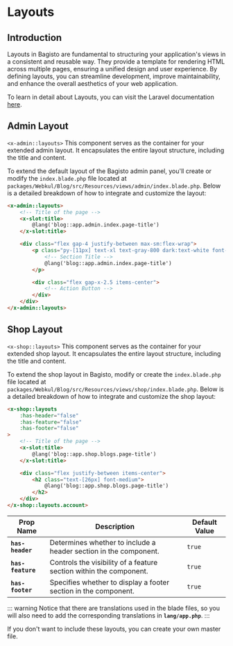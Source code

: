 # Layouts

## Introduction

Layouts in Bagisto are fundamental to structuring your application's views in a consistent and reusable way. They provide a template for rendering HTML across multiple pages, ensuring a unified design and user experience. By defining layouts, you can streamline development, improve maintainability, and enhance the overall aesthetics of your web application.

To learn in detail about Layouts, you can visit the Laravel documentation [here](https://laravel.com/docs/11.x/blade).

## Admin Layout

`<x-admin::layouts>` This component serves as the container for your extended admin layout. It encapsulates the entire layout structure, including the title and content.

To extend the default layout of the Bagisto admin panel, you'll create or modify the `index.blade.php` file located at `packages/Webkul/Blog/src/Resources/views/admin/index.blade.php`. Below is a detailed breakdown of how to integrate and customize the layout:

```html
<x-admin::layouts>
    <!-- Title of the page -->
    <x-slot:title>
        @lang('blog::app.admin.index.page-title')
    </x-slot:title>

    <div class="flex gap-4 justify-between max-sm:flex-wrap">
        <p class="py-[11px] text-xl text-gray-800 dark:text-white font-bold">
            <!-- Section Title -->
            @lang('blog::app.admin.index.page-title')
        </p> 

        <div class="flex gap-x-2.5 items-center">
            <!-- Action Button -->
        </div>
    </div>
</x-admin::layouts>
```

## Shop Layout

`<x-shop::layouts>` This component serves as the container for your extended shop layout. It encapsulates the entire layout structure, including the title and content.

To extend the shop layout in Bagisto, modify or create the `index.blade.php` file located at `packages/Webkul/Blog/src/Resources/views/shop/index.blade.php`. Below is a detailed breakdown of how to integrate and customize the shop layout:

```html
<x-shop::layouts
	:has-header="false"
	:has-feature="false"
	:has-footer="false"
>
    <!-- Title of the page -->
    <x-slot:title>
        @lang('blog::app.shop.blogs.page-title')
    </x-slot:title>

    <div class="flex justify-between items-center">
        <h2 class="text-[26px] font-medium">
            @lang('blog::app.shop.blogs.page-title')
        </h2>
    </div>
</x-shop::layouts.account>
```

| Prop Name   | Description                                                        | Default Value |
|-------------|--------------------------------------------------------------------|---------------|
| **`has-header`** | Determines whether to include a header section in the component.   | `true`        |
| **`has-feature`** | Controls the visibility of a feature section within the component. | `true`        |
| **`has-footer`**  | Specifies whether to display a footer section in the component.    | `true`        |

::: warning
Notice that there are translations used in the blade files, so you will also need to add the corresponding translations in **`lang/app.php`**.
:::

If you don't want to include these layouts, you can create your own master file.
